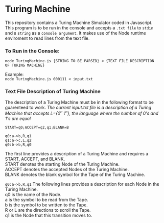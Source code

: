 # Turing Machine
This repository contains a Turing Machine Simulator coded in Javascript. This program is to be run in the console and accepts a `.txt file` to `stdin` and a `string` as a `console argument`. It makes use of the Node runtime enviroment to read lines from the text file. 

### To Run in the Console:
``` node TuringMachine.js {STRING TO BE PARSED} < {TEXT FILE DESCRIPTION OF TURING MACHINE} ```

Example:  
``` node TuringMachine.js 000111 < input.txt ```

### Text File Description of Turing Machine
The description of a Turing Machine must be in the following format to be guarenteed to work.
*The current input.txt file is a description of a Turing Machine that accepts L={0<sup>n</sup> 1<sup>n</sup>}, the language where the number of 0's and 1's are equal*
```
START=q0;ACCEPT=q2,q1;BLANK=B

q0:a->b,R,q1
q1:a->c,L,q2
q0:b->b,R,q0
```
The first line provides a description of a Turing Machine and requires a START, ACCEPT, and BLANK.   
START denotes the starting Node of the Turing Machine.   
ACCEPT denotes the accepted Nodes of the Turing Machine.   
BLANK denotes the blank symbol for the Tape of the Turing Machine.  

``` q0:a->b,R,q1 ```
The following lines provides a description for each Node in the Turing Machine.   
q0 is the name of the Node.   
a is the symbol to be read from the Tape.   
b is the symbol to be written to the Tape.  
R or L are the directions to scroll the Tape.  
q1 is the Node that this transition moves to.   
